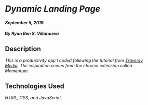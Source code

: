 # _Dynamic Landing Page_

#### _September 5, 2019_

#### By _**Ryan Ben S. Villanueva**_

## Description

_This is a productivity app I coded following the tutorial from [Traversy Media](https://www.youtube.com/watch?v=fSTQzlprGLI). The inspiration comes from the chrome extension called Momentum._

## Technologies Used

_HTML, CSS, and JavaScript._
